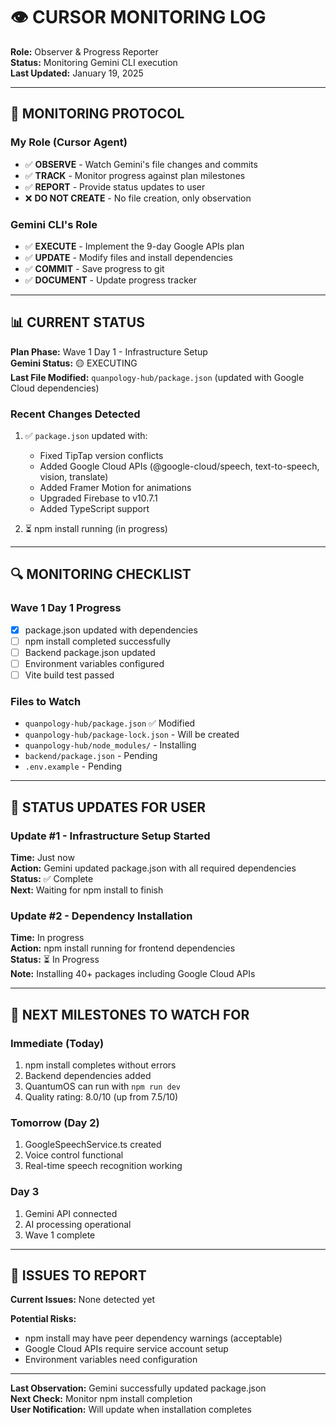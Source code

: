 # 👁️ CURSOR MONITORING LOG

**Role:** Observer & Progress Reporter  
**Status:** Monitoring Gemini CLI execution  
**Last Updated:** January 19, 2025

---

## 🎯 MONITORING PROTOCOL

### My Role (Cursor Agent)

- ✅ **OBSERVE** - Watch Gemini's file changes and commits
- ✅ **TRACK** - Monitor progress against plan milestones
- ✅ **REPORT** - Provide status updates to user
- ❌ **DO NOT CREATE** - No file creation, only observation

### Gemini CLI's Role

- ✅ **EXECUTE** - Implement the 9-day Google APIs plan
- ✅ **UPDATE** - Modify files and install dependencies
- ✅ **COMMIT** - Save progress to git
- ✅ **DOCUMENT** - Update progress tracker

---

## 📊 CURRENT STATUS

**Plan Phase:** Wave 1 Day 1 - Infrastructure Setup  
**Gemini Status:** 🟡 EXECUTING  
**Last File Modified:** `quanpology-hub/package.json` (updated with Google Cloud dependencies)

### Recent Changes Detected

1. ✅ `package.json` updated with:

   - Fixed TipTap version conflicts
   - Added Google Cloud APIs (@google-cloud/speech, text-to-speech, vision, translate)
   - Added Framer Motion for animations
   - Upgraded Firebase to v10.7.1
   - Added TypeScript support

2. ⏳ npm install running (in progress)

---

## 🔍 MONITORING CHECKLIST

### Wave 1 Day 1 Progress

- [x] package.json updated with dependencies
- [ ] npm install completed successfully
- [ ] Backend package.json updated
- [ ] Environment variables configured
- [ ] Vite build test passed

### Files to Watch

- `quanpology-hub/package.json` ✅ Modified
- `quanpology-hub/package-lock.json` - Will be created
- `quanpology-hub/node_modules/` - Installing
- `backend/package.json` - Pending
- `.env.example` - Pending

---

## 📝 STATUS UPDATES FOR USER

### Update #1 - Infrastructure Setup Started

**Time:** Just now  
**Action:** Gemini updated package.json with all required dependencies  
**Status:** ✅ Complete  
**Next:** Waiting for npm install to finish

### Update #2 - Dependency Installation

**Time:** In progress  
**Action:** npm install running for frontend dependencies  
**Status:** ⏳ In Progress  
**Note:** Installing 40+ packages including Google Cloud APIs

---

## 🎯 NEXT MILESTONES TO WATCH FOR

### Immediate (Today)

1. npm install completes without errors
2. Backend dependencies added
3. QuantumOS can run with `npm run dev`
4. Quality rating: 8.0/10 (up from 7.5/10)

### Tomorrow (Day 2)

1. GoogleSpeechService.ts created
2. Voice control functional
3. Real-time speech recognition working

### Day 3

1. Gemini API connected
2. AI processing operational
3. Wave 1 complete

---

## 🚨 ISSUES TO REPORT

**Current Issues:** None detected yet

**Potential Risks:**

- npm install may have peer dependency warnings (acceptable)
- Google Cloud APIs require service account setup
- Environment variables need configuration

---

**Last Observation:** Gemini successfully updated package.json  
**Next Check:** Monitor npm install completion  
**User Notification:** Will update when installation completes
